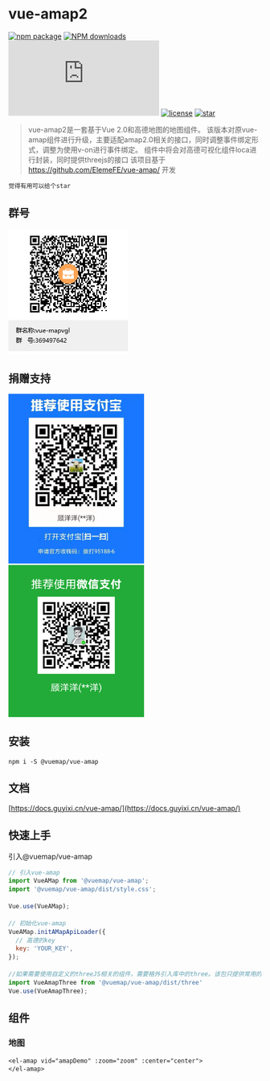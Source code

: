 
# vue-amap2
[![npm package](https://img.shields.io/npm/v/@vuemap/vue-amap.svg)](https://www.npmjs.org/package/@vuemap/vue-amap)
[![NPM downloads](http://img.shields.io/npm/dm/@vuemap/vue-amap.svg)](https://npmjs.org/package/@vuemap/vue-amap)
![JS gzip size](http://img.badgesize.io/https://unpkg.com/@vuemap/vue-amap/src/lib/index.js?compression=gzip&label=gzip%20size:%20JS)
[![license](https://img.shields.io/github/license/elemefe/vue-amap.svg?style=flat-square)](https://github.com/ElemeFE/vue-amap)
[![star](https://gitee.com/guyangyang/vue-amap2/badge/star.svg?theme=dark)](https://gitee.com/guyangyang/vue-amap2/stargazers)

> vue-amap2是一套基于Vue 2.0和高德地图的地图组件。
> 该版本对原vue-amap组件进行升级，主要适配amap2.0相关的接口，同时调整事件绑定形式，调整为使用v-on进行事件绑定。
> 组件中将会对高德可视化组件loca进行封装，同时提供threejs的接口
> 该项目基于 https://github.com/ElemeFE/vue-amap/ 开发

```html
觉得有用可以给个star
```

## 群号
![avatar](./image/vue-mapvgl.png)

## 捐赠支持
<img src="./src/docs/assets/images/zhifubao.jpg" alt="支付宝" width="270px" />
<img src="./src/docs/assets/images/weixin.png" alt="微信" width="270px"/>

## 安装
```
npm i -S @vuemap/vue-amap
```

## 文档
[https://docs.guyixi.cn/vue-amap/](https://docs.guyixi.cn/vue-amap/)


## 快速上手

引入@vuemap/vue-amap

```javascript
// 引入vue-amap
import VueAMap from '@vuemap/vue-amap';
import '@vuemap/vue-amap/dist/style.css';

Vue.use(VueAMap);

// 初始化vue-amap
VueAMap.initAMapApiLoader({
  // 高德的key
  key: 'YOUR_KEY',
});

//如果需要使用自定义的threeJS相关的组件，需要格外引入库中的three。该包只提供常用的模型加载，灯光，HDR等相关能力，更细致的控制需要在模型初始化后获取对象进行操作
import VueAmapThree from '@vuemap/vue-amap/dist/three'
Vue.use(VueAmapThree);
```

## 组件

### 地图

```vue
<el-amap vid="amapDemo" :zoom="zoom" :center="center">
</el-amap>
```

